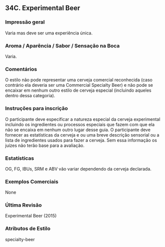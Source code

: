 ## 34C. Experimental Beer

### Impressão geral

Varia mas deve ser uma experiência única.

### Aroma / Aparência / Sabor / Sensação na Boca

Varia.

### Comentários

O estilo não pode representar uma cerveja comercial reconhecida (caso contrário ela deveria ser uma Commercial Specialty Beer) e não pode se encaixar em nenhum outro estilo de cerveja especial (incluindo aqueles dentro dessa categoria).

### Instruções para inscrição

O participante deve especificar a natureza especial da cerveja experimental incluindo os ingredientes ou processos especiais que fazem com que ela não se encaixa em nenhum outro lugar desse guia. O participante deve fornecer as estatísticas da cerveja e ou uma breve descrição sensorial ou a lista de ingredientes usados para fazer a cerveja. Sem essa informação os juízes não terão base para a avaliação.

### Estatísticas

OG, FG, IBUs, SRM e ABV vão variar dependendo da cerveja declarada.

### Exemplos Comerciais

None

### Última Revisão

Experimental Beer (2015)

### Atributos de Estilo

specialty-beer